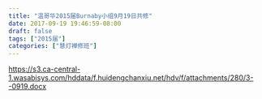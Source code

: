 ```yaml
---
title: "温哥华2015届Burnaby小组9月19日共修"
date: 2017-09-19 19:46:59-08:00
draft: false
tags: ["2015届"]
categories: ["慧灯禅修班"]
---
```

https://s3.ca-central-1.wasabisys.com/hddata/f.huidengchanxiu.net/hdv/f/attachments/280/3--0919.docx
